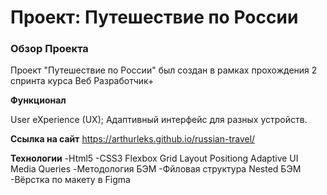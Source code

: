 # Проект: Путешествие по России

### Обзор Проекта
Проект "Путешествие по России" был создан в рамках прохождения 2 спринта курса Веб Разработчик+ 

**Функционал**

User eXperience (UX);
Адаптивный интерфейс для разных устройств.

**Ссылка на сайт**
https://arthurleks.github.io/russian-travel/

**Технологии**
-Html5
-CSS3
 Flexbox
 Grid Layout
 Positiong
 Adaptive UI
 Media Queries
-Методология БЭМ
-Фйловая структура Nested БЭМ
-Вёрстка по макету в Figma


